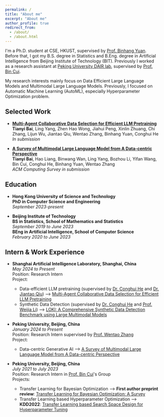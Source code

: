 ```yaml
---
permalink: /
title: "About me"
excerpt: "About me"
author_profile: true
redirect_from: 
  - /about/
  - /about.html
---
```


I'm a Ph.D. student at CSE, HKUST, supervised by [Prof. Binhang Yuan](https://binhangyuan.github.io/site/). Before that, I got my B.S. degree in Statistics and B.Eng. degree in Artificial Intelligence from Beijing Institute of Technology (BIT). Previously I worked as a research assistant at [Peking University DAIR lab](https://github.com/PKU-DAIR), supervised by [Prof. Bin Cui](https://cuibinpku.github.io/).

My research interests mainly focus on Data Efficient Large Language Models and Multimodal Large Language Models. Previously, I focused on Automatic Machine Learning (AutoML), especially Hyperparameter Optimization problem.


<!--
Publications
-----
* **[Transfer Learning based Search Space Design for Hyperparameter Tuning](https://dl.acm.org/doi/10.1145/3534678.3539369)**   
    Yang Li, Yu Shen, Huaijun Jiang, **Tianyi Bai**, Wentao Zhang, Ce Zhang, Bin Cui    
    *Proceedings of the 28th ACM SIGKDD Conference on Knowledge Discovery and Data Mining* (**KDD 2022**).

Preprints
-----
* **[A Survey of Multimodal Large Language Model from A Data-centric Perspective](https://arxiv.org/abs/2405.16640)**    
    **Tianyi Bai**, Hao Liang, Binwang Wan, Ling Yang, Bozhou Li, Yifan Wang, Bin Cui, Conghui He, Binhang Yuan, Wentao Zhang
  
* **[Transfer Learning for Bayesian Optimization: A Survey](https://arxiv.org/abs/2302.05927)**    
    **Tianyi Bai**, Yang Li, Yu Shen, Xinyi Zhang, Wentao Zhang, Bin Cui 
 -->

Selected Work
-----
* **[Multi-Agent Collaborative Data Selection for Efficient LLM Pretraining](https://arxiv.org/pdf/2410.08102)**   
    **Tianyi Bai**, Ling Yang, Zhen Hao Wong, Jiahui Peng, Xinlin Zhuang, Chi Zhang, Lijun Wu, Jiantao Qiu, Wentao Zhang, Binhang Yuan, Conghui He   
    *In submission*

* **[A Survey of Multimodal Large Language Model from A Data-centric Perspective](https://arxiv.org/abs/2405.16640)**    
    **Tianyi Bai**, Hao Liang, Binwang Wan, Ling Yang, Bozhou Li, Yifan Wang, Bin Cui, Conghui He, Binhang Yuan, Wentao Zhang   
    *ACM Computing Survey in submission*


Education
-----
* **Hong Kong University of Science and Technology**  
**PhD in Computer Science and Engineering**  
*September 2023-present*
  
* **Beijing Institute of Technology**    
**BS in Statistics, School of Mathematics and Statistics**     
*September 2019 to June 2023*  
**BEng in Artificial Intelligence, School of Computer Science**  
*February 2020 to June 2023*   

Intern & Work Experience
-----
* **Shanghai Artificial Intelligence Laboratory, Shanghai, China**   
*May 2024 to Present*    
Position: Research Intern  
Project:    
  * Data-efficient LLM pretraining (supervised by [Dr. Conghui He](https://conghui.github.io/) and [Dr. Jiantao Qiu](https://scholar.google.com/citations?user=Vm8bStkAAAAJ&hl=en)) --> [Multi-Agent Collaborative Data Selection for Efficient LLM Pretraining](https://arxiv.org/pdf/2410.08102)  
  * Synthetic Data Detection (supervised by [Dr. Conghui He](https://conghui.github.io/) and [Prof. Weijia Li](https://liweijia.github.io/)) --> [LOKI: A Comprehensive Synthetic Data Detection Benchmark using Large Multimodal Models](https://arxiv.org/pdf/2410.09732)  
 
* **Peking University, Beijing, China**    
*January 2024 to Present*    
Position: Research Intern supervised by [Prof. Wentao Zhang](https://zwt233.github.io/)      
Project:    
  * Data-centric Generative AI --> [A Survey of Multimodal Large Language Model from A Data-centric Perspective](https://arxiv.org/abs/2405.16640)  
  
* **Peking University, Beijing, China**   
*July 2021 to July 2023*    
Position: Research Intern in [Prof. Bin Cui](https://cuibinpku.github.io/)'s Group   
Projects:
  * Transfer Learning for Bayesian Optimization --> **First author preprint review**: [Transfer Learning for Bayesian Optimization: A Survey](https://arxiv.org/abs/2302.05927)  
  * Transfer Learning based Hyperparameter Optimization --> **KDD2022**: [Transfer Learning based Search Space Design for Hyperparameter Tuning](https://dl.acm.org/doi/10.1145/3534678.3539369)   


<!--
Awards and Honors
-----
* 2021 Gold Award, International Genetically Engineered Machine competition (iGEM) 
* 2021 Meritorious Winner, Mathematical Contest in Modeling (MCM), COMAP
* 2020 Outstanding Student Award (2020), Beijing Institute of Technology
* 2018 First Prize, Chemistry Olympiad (Provincial level)
 -->

<!--
Friends
-----
[Fanpeng Meng](https://mfp0610.github.io/)  |  [Shiyi Du](https://zoedsy.github.io/)  |  [Wenjie Qu](https://quwenjie.github.io/)  |  [Yanjie Ze](https://yanjieze.com/)  |  [Yu Lei](https://leiyu0210.github.io/)  |  [Zhihao Cao](https://zhihaocao.com/)
<font color=gray>(Ordered by Alphabets)</font>
 -->
